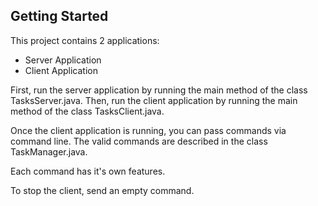 ## Getting Started

This project contains 2 applications:
* Server Application
* Client Application

First, run the server application by running the main method of the class TasksServer.java.
Then, run the client application by running the main method of the class TasksClient.java.

Once the client application is running, you can pass commands via command line. The valid commands are described in the class TaskManager.java.

Each command has it's own features.

To stop the client, send an empty command.
